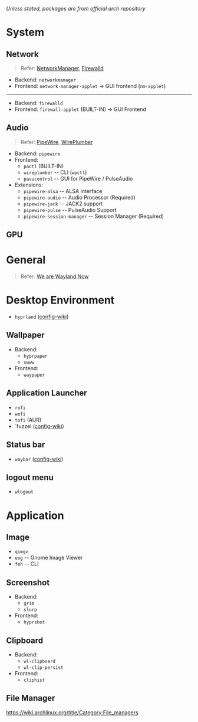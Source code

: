 *Unless stated, packages are from official arch repository*

# System
## Network
> Refer: [NetworkManager](https://wiki.archlinux.org/title/NetworkManager), [Firewalld](https://wiki.archlinux.org/title/Firewalld)
- Backend: `networkmanager`
- Frontend: `network-manager-applet` -> GUI frontend (`nm-applet`)
---
- Backend: `firewalld`
- Frontend: `firewall-applet` (BUILT-IN) -> GUI Frontend

## Audio
> Refer: [PipeWire](https://wiki.archlinux.org/title/PipeWire), [WirePlumber](https://wiki.archlinux.org/title/WirePlumber)

- Backend: `pipewire`
- Frontend: 
  - `pactl` (BUILT-IN)
  - `wireplumber` -- CLI (`wpctl`)
  - `pavucontrol` -- GUI for PipeWire / PulseAudio
- Extensions: 
  - `pipewire-alsa` -- ALSA Interface
  - `pipewire-audio` -- Audio Processor (Required)
  - `pipewire-jack` -- JACK2 support
  - `pipewire-pulse` -- PulseAudio Support
  - `pipewire-session-manager` -- Session Manager (Required)

## GPU


# General
> Refer: [We are Wayland Now](https://wearewaylandnow.com/)

# Desktop Environment
- `hyprland` ([config-wiki](https://wiki.hypr.land/))

## Wallpaper
- Backend:
  - `hyprpaper`
  - `swww`
- Frontend:
  - `waypaper` 

## Application Launcher
- `rofi`
- `wofi`
- `tofi` (AUR)
- `fuzzel ([config-wiki](https://man.archlinux.org/man/fuzzel.ini.5.en))

## Status bar
- `waybar` ([config-wiki](https://github.com/Alexays/Waybar/wiki))

## logout menu
- `wlogout`

# Application
## Image
- `qimgv`
- `eog` -- Gnome Image Viewer 
- `feh` -- CLI  

## Screenshot
- Backend:
  - `grim`
  - `slurp`
- Frontend:
  - `hyprshot`

## Clipboard
- Backend:
  - `wl-clipboard`
  - `wl-clip-persist`
- Frontend:
  - `cliphist`

## File Manager
https://wiki.archlinux.org/title/Category:File_managers